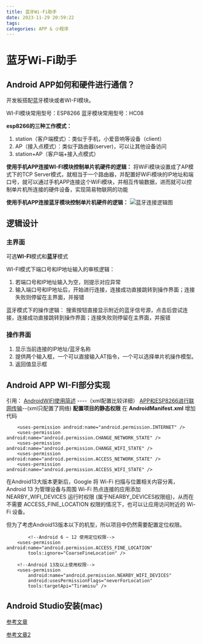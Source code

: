 ```yaml
---
title: 蓝牙Wi-Fi助手
date: 2023-11-29 20:59:22
tags:
categories: APP & 小程序
---
```


# 蓝牙Wi-Fi助手

## Android APP如何和硬件进行通信？

开发板搭配蓝牙模块或者WI-FI模块。

WI-FI模块常用型号：ESP8266
蓝牙模块常用型号：HC08


**esp8266的三种工作模式：**
1. station（客户端模式）：类似于手机，小爱音响等设备（client）
2. AP（接入点模式）：类似于路由器(server)，可以让其他设备访问
3. station+AP（客户端+接入点模式）


**使用手机APP连接WI-FI模块控制单片机硬件的逻辑：**
将WiFi模块设置成了AP模式下的TCP Server模式，就相当于一个路由器，并配置好WiFi模块的IP地址和端口号，就可以通过手机APP连接这个WiFi模块，并相互传输数据，进而就可以控制单片机所连接的硬件设备，实现简易物联网的功能


**使用手机APP连接蓝牙模块控制单片机硬件的逻辑：**
![蓝牙连接逻辑图](https://img-blog.csdnimg.cn/45db4cbceee945de801785b487aeae66.png)


## 逻辑设计
### 主界面
可选**WI-FI**模式和**蓝牙**模式

WI-FI模式下端口号和IP地址输入的审核逻辑：

1. 若端口号和IP地址输入为空，则提示对应异常
2. 输入端口号和IP地址后，开始进行连接，连接成功直接跳转到操作界面；连接失败则停留在主界面，并报错

蓝牙模式下的操作逻辑：
搜索按钮直接显示附近的蓝牙信号源，点击后尝试连接，连接成功直接跳转到操作界面；连接失败则停留在主界面，并报错

### 操作界面
1. 显示当前连接的IP地址/蓝牙名称
2. 提供两个输入框，一个可以直接输入AT指令，一个可以选择单片机操作模型。
3. 返回值显示框

## Android APP WI-FI部分实现

引用：
[AndroidWIFI使用简述](https://blog.csdn.net/qq_38436214/article/details/128786627?ops_request_misc=&request_id=&biz_id=102&utm_term=Android%20APP%E8%BF%9E%E6%8E%A5WI-FI&utm_medium=distribute.pc_search_result.none-task-blog-2~all~sobaiduweb~default-0-128786627.142^v96^pc_search_result_base5&spm=1018.2226.3001.4187) ----（xml配置比较详细）
[APP和ESP8266进行联网传输](https://blog.csdn.net/qq_45488746/article/details/124730926?ops_request_misc=%257B%2522request%255Fid%2522%253A%2522170127665016800227444165%2522%252C%2522scm%2522%253A%252220140713.130102334.pc%255Fall.%2522%257D&request_id=170127665016800227444165&biz_id=0&utm_medium=distribute.pc_search_result.none-task-blog-2~all~first_rank_ecpm_v1~rank_v31_ecpm-2-124730926-null-null.142^v96^pc_search_result_base5&utm_term=Android%20APP%E5%90%91esp8266%E5%8F%91%E9%80%81%E6%95%B0%E6%8D%AE&spm=1018.2226.3001.4187)--(xml只配置了网络)
**配置项目的静态权限**
在 **AndroidManifest.xml** 增加代码
```
    <uses-permission android:name="android.permission.INTERNET" />
    <uses-permission android:name="android.permission.CHANGE_NETWORK_STATE" />
    <uses-permission android:name="android.permission.CHANGE_WIFI_STATE" />
    <uses-permission android:name="android.permission.ACCESS_NETWORK_STATE" />
    <uses-permission android:name="android.permission.ACCESS_WIFI_STATE" />
```

在Android13大版本更新后，Google 将 Wi-Fi 扫描与位置相关内容分离， Android 13 为管理设备与周围 Wi-Fi 热点连接的应用添加 NEARBY_WIFI_DEVICES 运行时权限 (属于NEARBY_DEVICES权限组)，从而在不需要 ACCESS_FINE_LOCATION 权限的情况下，也可以让应用访问附近的 Wi-Fi 设备。

但为了考虑Android13版本以下的机型，所以项目中仍然需要配置定位权限。
```
        <!--Android 6 ~ 12 使用定位权限-->
    <uses-permission android:name="android.permission.ACCESS_FINE_LOCATION"
        tools:ignore="CoarseFineLocation" />

    <!--Android 13及以上使用权限-->
    <uses-permission
        android:name="android.permission.NEARBY_WIFI_DEVICES"
        android:usesPermissionFlags="neverForLocation"
        tools:targetApi="Tiramisu" />

```

## Android Studio安装(mac)

[参考文章](https://blog.csdn.net/ChenYu_2511/article/details/129316950?ops_request_misc=%257B%2522request%255Fid%2522%253A%2522170127730316800215062578%2522%252C%2522scm%2522%253A%252220140713.130102334..%2522%257D&request_id=170127730316800215062578&biz_id=0&utm_medium=distribute.pc_search_result.none-task-blog-2~all~sobaiduend~default-1-129316950-null-null.142^v96^pc_search_result_base5&utm_term=mac%20M2%E5%AE%89%E8%A3%85Android%20Studio&spm=1018.2226.3001.4187)

[参考文章2](https://blog.csdn.net/qq_38091632/article/details/132174988?ops_request_misc=%257B%2522request%255Fid%2522%253A%2522170127730316800215062578%2522%252C%2522scm%2522%253A%252220140713.130102334..%2522%257D&request_id=170127730316800215062578&biz_id=0&utm_medium=distribute.pc_search_result.none-task-blog-2~all~sobaiduend~default-2-132174988-null-null.142^v96^pc_search_result_base5&utm_term=mac%20M2%E5%AE%89%E8%A3%85Android%20Studio&spm=1018.2226.3001.4187)



